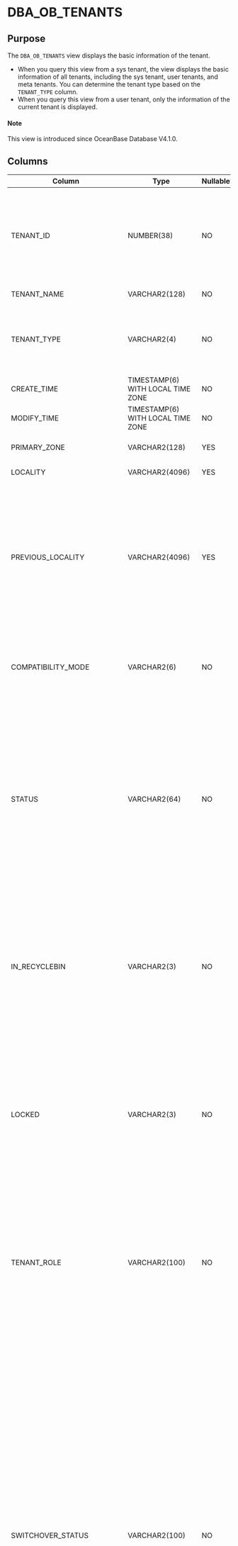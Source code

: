 # DBA_OB_TENANTS

## Purpose

The `DBA_OB_TENANTS` view displays the basic information of the tenant. 

* When you query this view from a sys tenant, the view displays the basic information of all tenants, including the sys tenant, user tenants, and meta tenants. You can determine the tenant type based on the `TENANT_TYPE` column. 
* When you query this view from a user tenant, only the information of the current tenant is displayed. 

<main id="notice" type='explain'>
  <h4>Note</h4>
  <p>This view is introduced since OceanBase Database V4.1.0. </p>
</main>

## Columns

| **Column** | **Type** | **Nullable?** | **Description** |
| --- | --- | --- | --- |
| TENANT_ID | NUMBER(38) | NO | The ID of the tenant. Valid values:<ul><li> `1`: the sys tenant.  </li><li> Other values: a user tenant or meta tenant. </li></ul> |
| TENANT_NAME | VARCHAR2(128) | NO | The name of the tenant. |
| TENANT_TYPE | VARCHAR2(4) | NO | <ul><li> `SYS`: the sys tenant.  </li><li> `USER`: a user tenant. </li><li>`META`: a meta tenant. </li></ul> |
| CREATE_TIME | TIMESTAMP(6) WITH LOCAL TIME ZONE | NO | The time when the tenant was created. |
| MODIFY_TIME | TIMESTAMP(6) WITH LOCAL TIME ZONE | NO | The time when the tenant was modified. |
| PRIMARY_ZONE | VARCHAR2(128) | YES | The primary zone of the tenant. |
| LOCALITY | VARCHAR2(4096) | YES | The locality of the tenant. |
| PREVIOUS_LOCALITY | VARCHAR2(4096) | YES | The locality before the change.<ul><li> If this column has a valid value, the locality change is not completed.  </li><li> The value `NULL` indicates that no locality change was performed. </li></ul> |
| COMPATIBILITY_MODE | VARCHAR2(6) | NO | <ul><li>  The compatibility mode. Valid values: MySQL </li><li>  Oracle</li></ul> |
| STATUS | VARCHAR2(64) | NO | The current status of the tenant. Valid values:<ul><li>   `NORMAL`: The tenant is normal.</li><li>`RESTORE`: The tenant is undergoing physical restore.  </li><li>`CREATING`: The tenant is being created. </li><li> `DROPPING`: The tenant is being dropped. </li></ul> |
| IN_RECYCLEBIN | VARCHAR2(3) | NO | Indicates whether the tenant has been dropped and is in the recycle bin. Valid values:<ul><li>  `YES`: The tenant is in the recycle bin. </li><li> `NO`: The tenant is not in the recycle bin. </li></ul> |
| LOCKED | VARCHAR2(3) | NO | Indicates whether the tenant is locked. Valid values:<ul><li>  `YES`: The tenant is locked. </li><li>`NO`: The tenant is not locked.  </li></ul>The value of this column is controlled by the `ALTER TENANT xxx LOCK&#124;UNLOCK` command. |
| TENANT_ROLE | VARCHAR2(100) | NO | The role of the tenant in the cluster. Valid values:<ul><li>`PRIMARY`: a primary tenant.   </li><li>  `STANDBY`: a standby tenant.  </li><li> `RESTORE`: The tenant is being restored. </li></ul> |
| SWITCHOVER_STATUS | VARCHAR2(100) | NO | The switchover status. Valid values:<ul><li> `SWITCHING TO PRIMARY`: indicates that the current tenant is being switched to the primary tenant.</li><li>`PREPARE FLASHBACK`: indicates that the current tenant is preparing for flashback. </li><li>`FLASHBACK`: indicates that the current tenant is in the flashback status. </li><li>`PREPARE SWITCHING TO STANDBY`: indicates that the current tenant is preparing for a switchover to a standby tenant. </li><li> `SWITCHING TO STANDBY`: indicates that the current tenant is being switched to a standby tenant. </li></ul> |
| SWITCHOVER_EPOCH | NUMBER | NO | The unique ID of a switchover or failover. |
| SYNC_SCN | NUMBER | NO | The snapshot version that has been synchronized for the current tenant. The value is `NULL` for a sys or meta tenant. |
| REPLAYABLE_SCN | NUMBER | NO | The snapshot version that can be replayed for the current tenant. The value is `NULL` for a sys or meta tenant. |
| READABLE_SCN | NUMBER | NO | The snapshot version that can be read for the current tenant. The value is `NULL` for a sys or meta tenant. |
| RECOVERY_UNTIL_SCN | NUMBER | NO | The maximum SCN that can be restored for the current tenant. The value is `NULL` for a sys or meta tenant. |
| LOG_MODE | VARCHAR2(100) | NO | The log archiving mode. Valid values:<ul><li>  `ARCHIVELOG`: indicates that log archiving is enabled. </li><li> `NOARCHIVELOG`: indicates that log archiving is not enabled. </li></ul> |
| ARBITRATION_SERVICE_STATUS | VARCHAR2(64) | NO | The arbitration service status of the tenant. Valid values:<ul><li>`ENABLING`: The arbitration service is being enabled.  </li><li>`ENABLED`: The arbitration service is enabled. </li><li>`DISABLING`: The arbitration service is being disabled. </li><li>`DISABLED`: The arbitration service is disabled. </li></ul> |
| UNIT_NUM | NUMBER(38) | NO | The number of resource units in each zone.<main id="notice" type='explain'><h4>Note</h4><p>This column is introduced since OceanBase Database V4.2.0.</p></main> |
| COMPATIBLE | VARCHAR2(65536) | NO | The compatibility version.<main id="notice" type='explain'><h4>Note</h4><p>This column is introduced since OceanBase Database V4.2.0.</p></main> |
| MAX_LS_ID | NUMBER | NO | The maximum log stream ID of the tenant. The value is 1 for the sys tenant and meta tenant. For a user tenant, the value varies based on the actual situation. <main id="notice" type='explain'><h4>Note</h4><p>This column is introduced since OceanBase Database V4.2.0.</p></main> |
